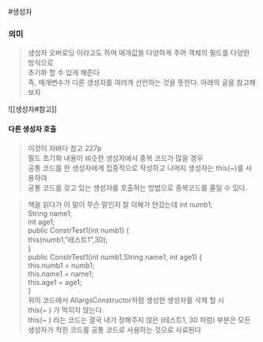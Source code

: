 #생성자 
### 의미
> 생성자 오버로딩 이라고도 하며 매개값을 다양하게 주어 객체의 필드를 다양한 방식으로  
> 초기화 할 수 있게 해준다  
> 즉, 매개변수가 다른 생성자를 여러개 선언하는 것을 뜻한다.
> 아래의 글을 참고해보자

![[생성자#참고]]

#### 다른 생성자 호출
> 이것이 자바다 참고 227p  
> 필드 초기화 내용이 비슷한 생성자에서 중복 코드가 많을 경우  
> 공통 코드를 한 생성자에게 집중적으로 작성하고 나머지 생성자는 this(~)를 사용하여  
> 공통 코드를 갖고 있는 생성자를 호출하는 방법으로 중복코드를 줄일 수 있다.

> 책을 읽다가 이 말이 무슨 말인지 잘 이해가 안갔는데
> 	int numb1;  
	String name1;  
	int age1;	
	public ConstrTest1(int numb1) {  
		this(numb1,"테스트1",30);  
	}  
	public ConstrTest1(int numb1,String name1, int age1) {  
		this.numb1 = numb1;  
		this.name1 = name1;  
		this.age1 = age1;  
	}  
> 위의 코드에서 AllargsConstructor처럼 생성한 생성자를 삭제 할 시  
> this(~ ) 가 먹히지 않는다.  
> this(~ ) 라는 코드는 결국 내가 정해주지 않은 (테스트1, 30 처럼) 부분은 모든 생성자가 적힌 코드를 공통 코드로 사용하는 것으로 사료된다  
> 